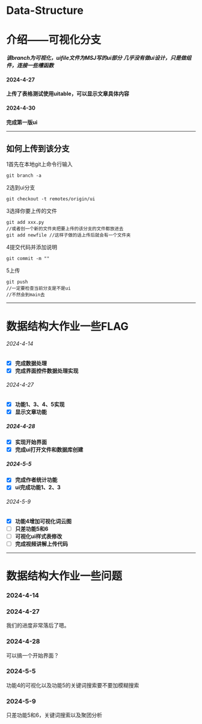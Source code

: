 # Data-Structure
# 介绍——可视化分支

***该branch为可视化，uifile文件为MSJ写的ui部分***
***几乎没有做ui设计，只是做组件，连接一些槽函数***

#### 2024-4-27

**上传了表格测试使用uitable，可以显示文章具体内容**

#### 2024-4-30

**完成第一版ui**

------

## 如何上传到该分支

1首先在本地git上命令行输入

```
git branch -a
```

2选到ui分支

```
git checkout -t remotes/origin/ui
```

3选择你要上传的文件

```
git add xxx.py
//或者创一个新的文件夹把要上传的该分支的文件都放进去
git add newfile	//这样子做的话上传后就会有一个文件夹
```

4提交代码并添加说明

```
git commit -m ""
```

5上传

```
git push
//一定要检查当前分支是不是ui
//不然会到main去
```

------

# 数据结构大作业一些FLAG

###### 2024-4-14

- [x] **完成数据处理**
- [x] **完成界面控件数据处理实现**

###### 2024-4-27

- [x] **功能1、3、4、5实现**
- [x] **显示文章功能**

##### 2024-4-28
- [x] **实现开始界面**
- [x] **完成ui打开文件和数据库创建**

##### 2024-5-5
- [x] **完成作者统计功能**
- [x] **ui完成功能1、2、3**

###### 2024-5-9
- [x] **功能4增加可视化词云图**
- [ ] **只差功能5和6**
- [ ] **可视化ui样式表修改**
- [ ] **完成视频讲解上传代码**

------

# 数据结构大作业一些问题

### 2024-4-14

### 2024-4-27

我们的进度非常落后了嗯。

### 2024-4-28

可以搞一个开始界面？

### 2024-5-5

功能4的可视化以及功能5的关键词搜索要不要加模糊搜索

### 2024-5-9

只差功能5和6，关键词搜索以及聚团分析